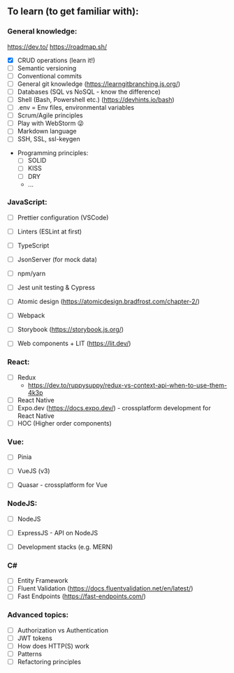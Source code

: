 
## To learn (to get familiar with):

### General knowledge:


https://dev.to/
https://roadmap.sh/


- [x] CRUD operations (learn it!)
- [ ] Semantic versioning
- [ ] Conventional commits
- [ ] General git knowledge (https://learngitbranching.js.org/)
- [ ] Databases (SQL vs NoSQL - know the difference)
- [ ] Shell (Bash, Powershell etc.) (https://devhints.io/bash)
- [ ] .env = Env files, environmental variables
- [ ] Scrum/Agile principles
- [ ] Play with WebStorm 😜
- [ ] Markdown language
- [ ] SSH, SSL, ssl-keygen
- Programming principles:
    - [ ] SOLID
    - [ ] KISS
    - [ ] DRY
    - ...


### JavaScript:
- [ ] Prettier configuration (VSCode)
- [ ] Linters (ESLint at first)
- [ ] TypeScript
- [ ] JsonServer (for mock data)
- [ ] npm/yarn
- [ ] Jest unit testing & Cypress
- [ ] Atomic design (https://atomicdesign.bradfrost.com/chapter-2/)
- [ ] Webpack
- [ ] Storybook (https://storybook.js.org/)
- [ ] Web components + LIT (https://lit.dev/)


### React:
- [ ] Redux
    - https://dev.to/ruppysuppy/redux-vs-context-api-when-to-use-them-4k3p
- [ ] React Native
- [ ] Expo.dev (https://docs.expo.dev/) - crossplatform development for React Native
- [ ] HOC (Higher order components)

### Vue:
- [ ] Pinia
- [ ] VueJS (v3)
- [ ] Quasar - crossplatform for Vue


### NodeJS:
- [ ] NodeJS
- [ ] ExpressJS - API on NodeJS

- [ ] Development stacks (e.g. MERN)

### C#

- [ ] Entity Framework
- [ ] Fluent Validation (https://docs.fluentvalidation.net/en/latest/)
- [ ] Fast Endpoints (https://fast-endpoints.com/)

### Advanced topics:
- [ ] Authorization vs Authentication
- [ ] JWT tokens
- [ ] How does HTTP(S) work
- [ ] Patterns
- [ ] Refactoring principles
